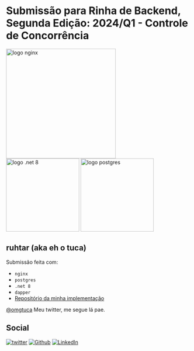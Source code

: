 # Submissão para Rinha de Backend, Segunda Edição: 2024/Q1 - Controle de Concorrência

<img src="https://upload.wikimedia.org/wikipedia/commons/c/c5/Nginx_logo.svg" alt="logo nginx" width="300" height="auto">
<br />
<img src="https://devblogs.microsoft.com/dotnet/wp-content/uploads/sites/10/2023/06/dotnet-8-preview-5.png" alt="logo .net 8" width="200" height="auto">
<img src="https://upload.wikimedia.org/wikipedia/commons/2/29/Postgresql_elephant.svg" alt="logo postgres" width="200" height="auto">

## ruhtar (aka eh o tuca)

Submissão feita com:

- `nginx`
- `postgres`
- `.net 8`
- `dapper`
- [Repositório da minha implementação](https://github.com/ruhtar/rinha-de-backend)

[@omgtuca](https://twitter.com/omgtuca) Meu twitter, me segue lá pae.

## Social

[![twitter](https://img.shields.io/twitter/url?style=for-the-badge&logo=x&logoColor=white&url=https://twitter.com/ffabriicioo)](https://twitter.com/omgtuca)
[![Github](https://img.shields.io/badge/GitHub-181717.svg?style=for-the-badge&logo=GitHub&logoColor=white)](https://github.com/ruhtar)
[![LinkedIn](https://img.shields.io/badge/LinkedIn-0A66C2.svg?style=for-the-badge&logo=LinkedIn&logoColor=white)](https://www.linkedin.com/in/arthur-amorim-bs/)
